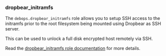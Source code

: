 ### dropbear_initramfs

The `debops.dropbear_initramfs` role allows you to setup SSH access to
the initramfs prior to the root filesystem being mounted using Dropbear
as SSH server.

This can be used to unlock a full disk encrypted host remotely via SSH.

Read the [dropbear_initramfs role documentation](https://docs.debops.org/en/stable-3.2/ansible/roles/dropbear_initramfs/) for more details.
